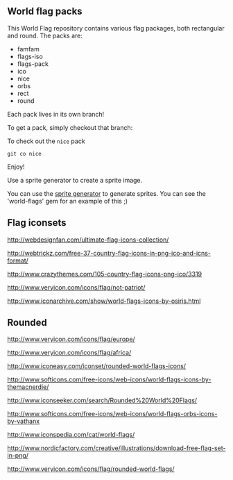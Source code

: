## World flag packs

This World Flag repository contains various flag packages, both rectangular and round.
The packs are:

* famfam
* flags-iso
* flags-pack
* ico
* nice
* orbs
* rect
* round

Each pack lives in its own branch!

To get a pack, simply checkout that branch:

To check out the `nice` pack

`git co nice`

Enjoy!

Use a sprite generator to create a sprite image.

You can use the [sprite generator](http://spritegen.website-performance.org/) to generate sprites. You can see the 'world-flags' gem for an example of this ;)

## Flag iconsets

http://webdesignfan.com/ultimate-flag-icons-collection/

http://webtrickz.com/free-37-country-flag-icons-in-png-ico-and-icns-format/

http://www.crazythemes.com/105-country-flag-icons-png-ico/3319

http://www.veryicon.com/icons/flag/not-patriot/

http://www.iconarchive.com/show/world-flags-icons-by-osiris.html

## Rounded

http://www.veryicon.com/icons/flag/europe/

http://www.veryicon.com/icons/flag/africa/

http://www.iconeasy.com/iconset/rounded-world-flags-icons/

http://www.softicons.com/free-icons/web-icons/world-flags-icons-by-themacnerdie/

http://www.iconseeker.com/search/Rounded%20World%20Flags/

http://www.softicons.com/free-icons/web-icons/world-flags-orbs-icons-by-vathanx

http://www.iconspedia.com/cat/world-flags/

http://www.nordicfactory.com/creative/illustrations/download-free-flag-set-in-png/

http://www.veryicon.com/icons/flag/rounded-world-flags/

